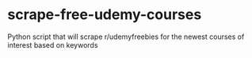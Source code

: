 # scrape-free-udemy-courses
Python script that will scrape r/udemyfreebies for the newest courses of interest based on keywords
